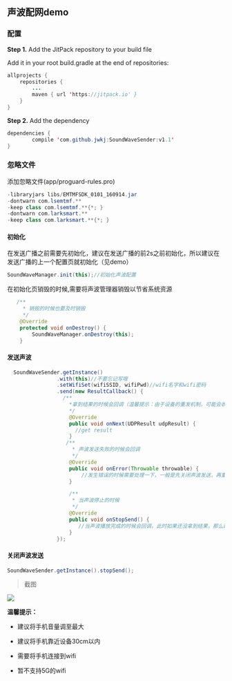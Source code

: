 ## 声波配网demo

### 配置

**Step 1.** Add the JitPack repository to your build file

Add it in your root build.gradle at the end of repositories:
```java
allprojects {
    repositories {
        ...
        maven { url 'https://jitpack.io' }
    }
}
```

**Step 2.** Add the dependency

```java
dependencies {
        compile 'com.github.jwkj:SoundWaveSender:v1.1'
}
```

### 忽略文件

添加忽略文件(app/proguard-rules.pro)
```java
-libraryjars libs/EMTMFSDK_0101_160914.jar
-dontwarn com.lsemtmf.**
-keep class com.lsemtmf.**{*; }
-dontwarn com.larksmart.**
-keep class com.larksmart.**{*; }
```



#### 初始化

 在发送广播之前需要先初始化，建议在发送广播的前2s之前初始化，所以建议在发送广播的上一个配置页就初始化（见demo）

 ```java
 SoundWaveManager.init(this);//初始化声波配置
 ```

在初始化页销毁的时候,需要将声波管理器销毁以节省系统资源

```java
   /**
     * 销毁的时候也要及时销毁
     */
    @Override
    protected void onDestroy() {
        SoundWaveManager.onDestroy(this);
    }
```
#### 发送声波

```java
  SoundWaveSender.getInstance()
                .with(this)//不要忘记写哦
                .setWifiSet(wifiSSID, wifiPwd)//wifi名字和wifi密码
                .send(new ResultCallback() {
                  /**
                    *拿到结果的时候会回调（温馨提示：由于设备的重发机制，可能会收到多条重复数据，需自己处理哦）
                    */
                    @Override
                    public void onNext(UDPResult udpResult) {
                      //get result
                    }
                   /**
                     * 声波发送失败的时候会回调
                     */
                    @Override
                    public void onError(Throwable throwable) {
                        //发生错误的时候需要处理一下，一般是先关闭声波发送，再重发
                    }

                    /**
                     * 当声波停止的时候
                     */
                    @Override
                    public void onStopSend() {
                       //当声波播放完成的时候会回调，此时如果还没拿到结果，那么建议在此处重新发送声波
                    }
                });
```

#### 关闭声波发送

```java
SoundWaveSender.getInstance().stopSend();
```

>截图

![](https://github.com/jwkj/SoundwaveDemo/blob/master/demo.gif)


**温馨提示：**

- 建议将手机音量调至最大

- 建议将手机靠近设备30cm以内

- 需要将手机连接到wifi

- 暂不支持5G的wifi
